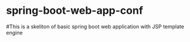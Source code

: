 # spring-boot-web-app-conf
#This is a skeliton of basic spring boot web application with JSP template engine

